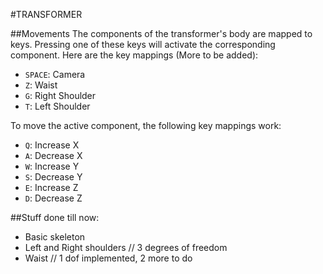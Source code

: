 #TRANSFORMER

##Movements
The components of the transformer's body are mapped to keys. Pressing one of these keys will activate the corresponding component.
Here are the key mappings (More to be added):
* `SPACE`: Camera
* `Z`: Waist
* `G`: Right Shoulder
* `T`: Left Shoulder

To move the active component, the following key mappings work:
* `Q`: Increase X
* `A`: Decrease X
* `W`: Increase Y
* `S`: Decrease Y
* `E`: Increase Z
* `D`: Decrease Z

##Stuff done till now:
* Basic skeleton
* Left and Right shoulders // 3 degrees of freedom
* Waist // 1 dof implemented, 2 more to do